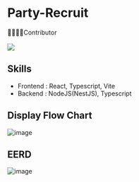 # Party-Recruit
 
👨‍👨‍👧‍👦Contributor  
<br>
<a href="https://github.com/Aierse/Party-Recruit/graphs/contributors">
  <img src="https://contrib.rocks/image?repo=Aierse/Party-Recruit" />
</a>

## Skills
* Frontend : React, Typescript, Vite 
* Backend : NodeJS(NestJS), Typescript

## Display Flow Chart
![image](https://user-images.githubusercontent.com/68111814/205484550-03e05aff-7a08-4758-b63f-606d8f64780c.png)

## EERD
![image](https://user-images.githubusercontent.com/68111814/213445675-c59b4e9a-df07-4325-8c1b-3805a7e9a9a4.png)
